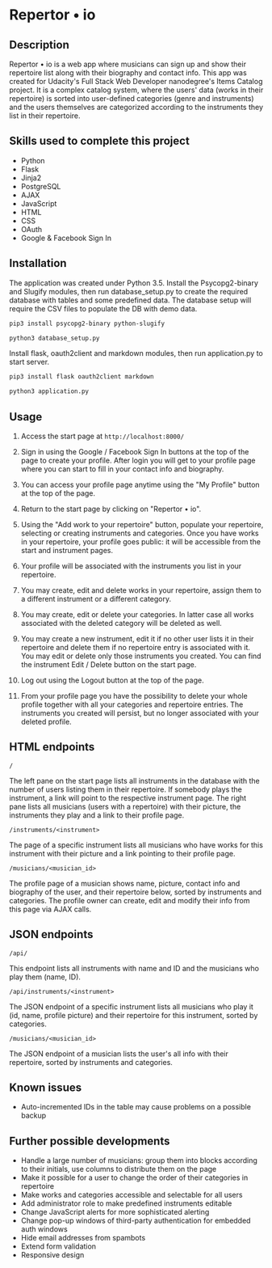 # Repertor &bull; io

## Description

Repertor &bull; io is a web app where musicians can sign up and show their repertoire list along with their biography and contact info.
This app was created for Udacity's Full Stack Web Developer nanodegree's Items Catalog project.
It is a complex catalog system, where the users' data (works in their repertoire) is sorted into user-defined categories (genre and instruments) and the users themselves are categorized according to the instruments they list in their repertoire.

## Skills used to complete this project

- Python
- Flask
- Jinja2
- PostgreSQL
- AJAX
- JavaScript
- HTML
- CSS
- OAuth
- Google & Facebook Sign In

## Installation

The application  was created under Python 3.5. 
Install the Psycopg2-binary and Slugify modules, then run database_setup.py to create the required database with tables and some predefined data. The database setup will require the CSV files to populate the DB with demo data.

```bash
pip3 install psycopg2-binary python-slugify

python3 database_setup.py
```
Install flask, oauth2client and markdown modules, then run application.py to start server.

```bash
pip3 install flask oauth2client markdown

python3 application.py
```
## Usage

1. Access the start page at `http://localhost:8000/` 

2. Sign in using the Google / Facebook Sign In buttons at the top of the page to create your profile. After login you will get to your profile page where you can start to fill in your contact info and biography.

3. You can access your profile page anytime using the "My Profile" button at the top of the page.

4. Return to the start page by clicking on "Repertor &bull; io".

5. Using the "Add work to your repertoire" button, populate your repertoire, selecting or creating instruments and categories. Once you have works in your repertoire, your profile goes public: it will be accessible from the start and instrument pages.

6. Your profile will be associated with the instruments you list in your repertoire.

7. You may create, edit and delete works in your repertoire, assign them to a different instrument or a different category.

8. You may create, edit or delete your categories. In latter case all works associated with the deleted category will be deleted as well.

9. You may create a new instrument, edit it if no other user lists it in their repertoire and delete them if no repertoire entry is associated with it. You may edit or delete only those instruments you created. You can find the instrument Edit / Delete button on the start page.

10. Log out using the Logout button at the top of the page.

11. From your profile page you have the possibility to delete your whole profile together with all your categories and repertoire entries. The instruments you created will persist, but no longer associated with your deleted profile.

## HTML endpoints

`/`

The left pane on the start page lists all instruments in the database with the number of users listing them in their repertoire. If somebody plays the instrument, a link will point to the respective instrument page.
The right pane lists all musicians (users with a repertoire) with their picture, the instruments they play and a link to their profile page. 

`/instruments/<instrument>`

The page of a specific instrument lists all musicians who have works for this instrument with their picture and a link pointing to their profile page.

`/musicians/<musician_id>`

The profile page of a musician shows name, picture, contact info and biography of the user, and their repertoire below, sorted by instruments and categories. The profile owner can create, edit and modify their info from this page via AJAX calls.

## JSON endpoints

`/api/`

This endpoint lists all instruments with name and ID and the musicians who play them (name, ID).

`/api/instruments/<instrument>`

The JSON endpoint of a specific instrument lists all musicians who play it (id, name, profile picture) and their repertoire for this instrument, sorted by categories.

`/musicians/<musician_id>`

The JSON endpoint of a musician lists the user's all info with their repertoire, sorted by instruments and categories.

## Known issues

- Auto-incremented IDs in the table may cause problems on a possible backup

## Further possible developments

- Handle a large number of musicians: group them into blocks according to their initials, use columns to distribute them on the page
- Make it possible for a user to change the order of their categories in repertoire
- Make works and categories accessible and selectable for all users
- Add administrator role to make predefined instruments editable
- Change JavaScript alerts for more sophisticated alerting
- Change pop-up windows of third-party authentication for embedded auth windows
- Hide email addresses from spambots
- Extend form validation
- Responsive design